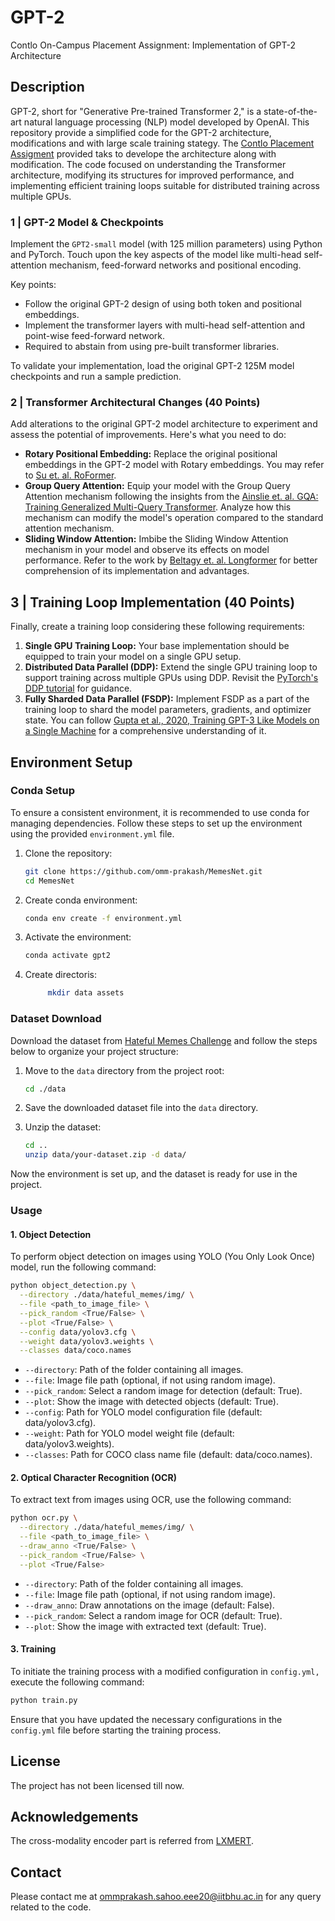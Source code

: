 # GPT-2
Contlo On-Campus Placement Assignment: Implementation of GPT-2 Architecture

## Description
GPT-2, short for "Generative Pre-trained Transformer 2," is a state-of-the-art natural language processing (NLP) model developed by OpenAI. This repository provide a simplified code for the GPT-2 architecture, modifications and with large scale training stategy. The [Contlo Placement Assigment](https://contlo.notion.site/Assignment-32610c8f37dd4435b1f97ecaff93bdaf) provided taks to develope the architecture along with modification. The code focused on understanding the Transformer architecture, modifying its structures for improved performance, and implementing efficient training loops suitable for distributed training across multiple GPUs.


### 1 | GPT-2 Model & Checkpoints
Implement the `GPT2-small` model (with 125 million parameters) using Python and PyTorch. Touch upon the key aspects of the model like multi-head self-attention mechanism, feed-forward networks and positional encoding.

Key points:
- Follow the original GPT-2 design of using both token and positional embeddings.
- Implement the transformer layers with multi-head self-attention and point-wise feed-forward network.
- Required to abstain from using pre-built transformer libraries.

To validate your implementation, load the original GPT-2 125M model checkpoints and run a sample prediction.

### 2 | Transformer Architectural Changes (40 Points)
Add alterations to the original GPT-2 model architecture to experiment and assess the potential of improvements. Here's what you need to do:

- **Rotary Positional Embedding:** Replace the original positional embeddings in the GPT-2 model with Rotary embeddings. You may refer to [Su et. al. RoFormer](https://arxiv.org/pdf/2104.09864.pdf).
- **Group Query Attention:** Equip your model with the Group Query Attention mechanism following the insights from the [Ainslie et. al. GQA: Training Generalized Multi-Query Transformer](https://arxiv.org/pdf/2305.13245v2.pdf). Analyze how this mechanism can modify the model's operation compared to the standard attention mechanism.
- **Sliding Window Attention:** Imbibe the Sliding Window Attention mechanism in your model and observe its effects on model performance. Refer to the work by [Beltagy et. al. Longformer](https://arxiv.org/pdf/2004.05150v2.pdf) for better comprehension of its implementation and advantages.


## 3 | Training Loop Implementation (40 Points)
Finally, create a training loop considering these following requirements:

1. **Single GPU Training Loop:** Your base implementation should be equipped to train your model on a single GPU setup.
2. **Distributed Data Parallel (DDP):** Extend the single GPU training loop to support training across multiple GPUs using DDP. Revisit the [PyTorch's DDP tutorial](https://pytorch.org/tutorials/intermediate/ddp_tutorial.html) for guidance.
3. **Fully Sharded Data Parallel (FSDP):** Implement FSDP as a part of the training loop to shard the model parameters, gradients, and optimizer state. You can follow [Gupta et al., 2020, Training GPT-3 Like Models on a Single Machine](https://arxiv.org/pdf/2101.06840.pdf) for a comprehensive understanding of it.

## Environment Setup

### Conda Setup
To ensure a consistent environment, it is recommended to use conda for managing dependencies. Follow these steps to set up the environment using the provided `environment.yml` file.

1. Clone the repository:
   ```bash
   git clone https://github.com/omm-prakash/MemesNet.git
   cd MemesNet
   ```

2. Create conda environment:
   ```bash
   conda env create -f environment.yml
   ```

3. Activate the environment:
   ```bash
   conda activate gpt2
   ```

4. Create directoris:
   ```bash
        mkdir data assets
   ```

### Dataset Download
Download the dataset from [Hateful Memes Challenge](https://hatefulmemeschallenge.com/#download) and follow the steps below to organize your project structure:

1. Move to the `data` directory from the project root:
   ```bash
   cd ./data
   ```

2. Save the downloaded dataset file into the `data` directory.

3. Unzip the dataset:
   ```bash
   cd ..
   unzip data/your-dataset.zip -d data/
   ```

Now the environment is set up, and the dataset is ready for use in the project.

### Usage

#### 1. Object Detection

To perform object detection on images using YOLO (You Only Look Once) model, run the following command:

```bash
python object_detection.py \
  --directory ./data/hateful_memes/img/ \
  --file <path_to_image_file> \
  --pick_random <True/False> \
  --plot <True/False> \
  --config data/yolov3.cfg \
  --weight data/yolov3.weights \
  --classes data/coco.names
```

- `--directory`: Path of the folder containing all images.
- `--file`: Image file path (optional, if not using random image).
- `--pick_random`: Select a random image for detection (default: True).
- `--plot`: Show the image with detected objects (default: True).
- `--config`: Path for YOLO model configuration file (default: data/yolov3.cfg).
- `--weight`: Path for YOLO model weight file (default: data/yolov3.weights).
- `--classes`: Path for COCO class name file (default: data/coco.names).

#### 2. Optical Character Recognition (OCR)

To extract text from images using OCR, use the following command:

```bash
python ocr.py \
  --directory ./data/hateful_memes/img/ \
  --file <path_to_image_file> \
  --draw_anno <True/False> \
  --pick_random <True/False> \
  --plot <True/False>
```

- `--directory`: Path of the folder containing all images.
- `--file`: Image file path (optional, if not using random image).
- `--draw_anno`: Draw annotations on the image (default: False).
- `--pick_random`: Select a random image for OCR (default: True).
- `--plot`: Show the image with extracted text (default: True).

#### 3. Training

To initiate the training process with a modified configuration in `config.yml,` execute the following command:

```bash
python train.py
```
Ensure that you have updated the necessary configurations in the `config.yml` file before starting the training process.

## License
The project has not been licensed till now.

## Acknowledgements
The cross-modality encoder part is referred from [LXMERT](https://arxiv.org/abs/1908.07490). 

## Contact
Please contact me at ommprakash.sahoo.eee20@iitbhu.ac.in for any query related to the code.
